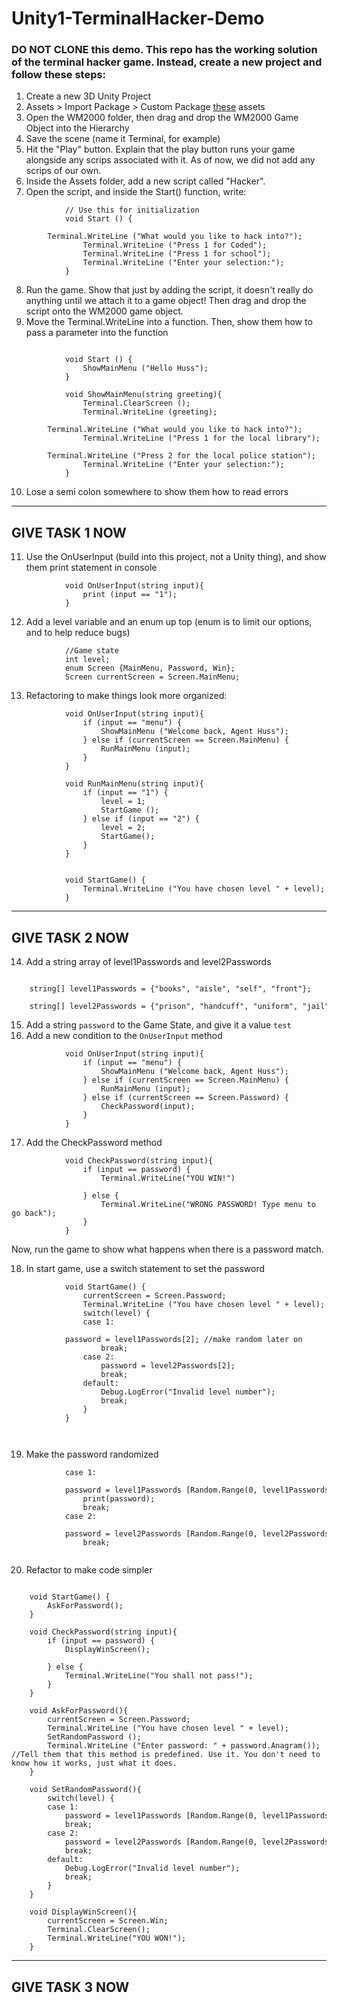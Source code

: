 # Unity1-TerminalHacker-Demo

### DO NOT CLONE this demo. This repo has the working solution of the terminal hacker game.  Instead, create a new project and follow these steps:

1. Create a new 3D Unity Project
2. Assets > Import Package > Custom Package [these](https://drive.google.com/open?id=1_0dUHQ9KFmEfOyo2VTyzJjP1_0q5wjiR) assets
3. Open the WM2000 folder, then drag and drop the WM2000 Game Object into the Hierarchy
4. Save the scene (name it Terminal, for example)
5. Hit the "Play" button. Explain that the play button runs your game alongside any scrips associated with it. As of now, we did not add any scrips of our own.
6. Inside the Assets folder, add a new script called "Hacker".
7. Open the script, and inside the Start() function, write:

```
		    // Use this for initialization
		    void Start () {
		        Terminal.WriteLine ("What would you like to hack into?");
		        Terminal.WriteLine ("Press 1 for Coded");
		        Terminal.WriteLine ("Press 1 for school");
		        Terminal.WriteLine ("Enter your selection:");
		    }
```
		
8. Run the game. Show that just by adding the script, it doesn't really do anything until we attach it to a game object! Then drag and drop the script onto the WM2000 game object.
9. Move the Terminal.WriteLine into a function. Then, show them how to pass a parameter into the function

```

		    void Start () {
		        ShowMainMenu ("Hello Huss");
		    }
		
		    void ShowMainMenu(string greeting){
		        Terminal.ClearScreen ();
		        Terminal.WriteLine (greeting);
		        Terminal.WriteLine ("What would you like to hack into?");
		        Terminal.WriteLine ("Press 1 for the local library");
		        Terminal.WriteLine ("Press 2 for the local police station");
		        Terminal.WriteLine ("Enter your selection:");
		    }
```
		   
		
10. Lose a semi colon somewhere to show them how to read errors
------------------------------------------------------------------
GIVE TASK 1 NOW 
------------------------------------------------------------------
11. Use the OnUserInput (build into this project, not a Unity thing), and show them print statement in console
```
		    void OnUserInput(string input){
		        print (input == "1");
		    }
```
		
12. Add a level variable and an enum up top (enum is to limit our options, and to help reduce bugs)
```
		    //Game state
		    int level;
		    enum Screen {MainMenu, Password, Win};
		    Screen currentScreen = Screen.MainMenu;
```
		
13. Refactoring to make things look more organized:

```
		    void OnUserInput(string input){
		        if (input == "menu") {
		            ShowMainMenu ("Welcome back, Agent Huss");
		        } else if (currentScreen == Screen.MainMenu) {
		            RunMainMenu (input);
		        }
		    }
		
		    void RunMainMenu(string input){
		        if (input == "1") {
		            level = 1;
		            StartGame ();
		        } else if (input == "2") {
		            level = 2;
		            StartGame();
		        }
		    }
		
		
		    void StartGame() {
		        Terminal.WriteLine ("You have chosen level " + level);
		    } 
```
--------------------------------------------------------------------------------
GIVE TASK 2 NOW
--------------------------------------------------------------------------------
14. Add a string array of level1Passwords and level2Passwords
```
		    string[] level1Passwords = {"books", "aisle", "self", "front"};
		    string[] level2Passwords = {"prison", "handcuff", "uniform", "jail"} 
```
		
15. Add a string `password` to the Game State, and give it a value `test`
16. Add a new condition to the `OnUserInput` method

```
		    void OnUserInput(string input){
		        if (input == "menu") {
		            ShowMainMenu ("Welcome back, Agent Huss");
		        } else if (currentScreen == Screen.MainMenu) {
		            RunMainMenu (input);
		        } else if (currentScreen == Screen.Password) {
		            CheckPassword(input);
		        }
		    } 
```

17. Add the CheckPassword method
```
		    void CheckPassword(string input){
		        if (input == password) {
		            Terminal.WriteLine("YOU WIN!")
		
		        } else {
		            Terminal.WriteLine("WRONG PASSWORD! Type menu to go back");
		        }
		    }		  
```

Now, run the game to show what happens when there is a password match. 
		 
18. In start game, use a switch statement to set the password

```
		    void StartGame() {
		        currentScreen = Screen.Password;
		        Terminal.WriteLine ("You have chosen level " + level);
		        switch(level) {
		        case 1: 
		            password = level1Passwords[2]; //make random later on
		            break;
		        case 2:
		            password = level2Passwords[2];
		            break;
		        default:
		            Debug.LogError("Invalid level number");
		            break;
		        }
		    } 
```
		     
		
19. Make the password randomized

```
	        case 1: 
	            password = level1Passwords [Random.Range(0, level1Passwords.Length)]; //make random later on
	            print(password);
	            break;
	        case 2:
	            password = level2Passwords [Random.Range(0, level2Passwords.Length)];
	            break;
		    
```

20. Refactor to make code simpler

```

    void StartGame() {
        AskForPassword();
    }

    void CheckPassword(string input){
        if (input == password) {
            DisplayWinScreen();

        } else {
            Terminal.WriteLine("You shall not pass!");
        }
    }

    void AskForPassword(){
        currentScreen = Screen.Password;
        Terminal.WriteLine ("You have chosen level " + level);
        SetRandomPassword ();
        Terminal.WriteLine ("Enter password: " + password.Anagram()); //Tell them that this method is predefined. Use it. You don't need to know how it works, just what it does.
    }

    void SetRandomPassword(){
        switch(level) {
        case 1: 
            password = level1Passwords [Random.Range(0, level1Passwords.Length)]; //make random later on
            break;
        case 2:
            password = level2Passwords [Random.Range(0, level2Passwords.Length)];
            break;
        default:
            Debug.LogError("Invalid level number");
            break;
        }
    }
    
    void DisplayWinScreen(){
		currentScreen = Screen.Win;
		Terminal.ClearScreen();
		Terminal.WriteLine("YOU WON!");
	}
 ```
 
--------------------------------------------------------------------------------
GIVE TASK 3 NOW
--------------------------------------------------------------------------------
